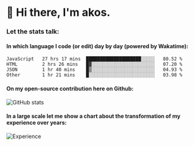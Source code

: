 # 👋 Hi there, I'm akos. 


### Let the stats talk:


#### In which language I code (or edit) day by day (powered by Wakatime): 

<!--START_SECTION:waka-->

```text
JavaScript   27 hrs 17 mins  ████████████████████░░░░░   80.52 %
HTML         2 hrs 26 mins   █▓░░░░░░░░░░░░░░░░░░░░░░░   07.20 %
JSON         1 hr 40 mins    █▒░░░░░░░░░░░░░░░░░░░░░░░   04.93 %
Other        1 hr 21 mins    █░░░░░░░░░░░░░░░░░░░░░░░░   03.98 %
```

<!--END_SECTION:waka-->

#### On my open-source contribution here on Github:
 
![GitHub stats](https://github-readme-stats.vercel.app/api?username=akosbalasko)

#### In a large scale let me show a chart about the transformation of my experience over years:   

![Experience](https://cr-skills-chart-widget.azurewebsites.net/api/api?username=akosbalasko)
